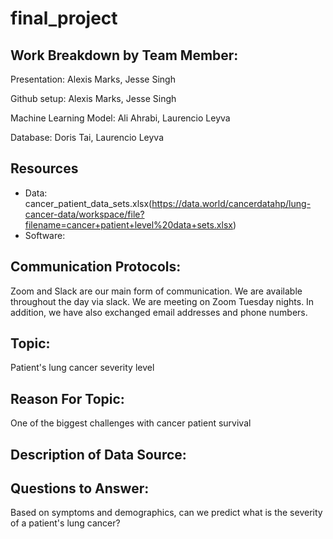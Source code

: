 # final_project

## Work Breakdown by Team Member:
Presentation: Alexis Marks, Jesse Singh

Github setup: Alexis Marks, Jesse Singh

Machine Learning Model: Ali Ahrabi, Laurencio Leyva

Database: Doris Tai, Laurencio Leyva

## Resources
 - Data: cancer_patient_data_sets.xlsx(https://data.world/cancerdatahp/lung-cancer-data/workspace/file?filename=cancer+patient+level%20data+sets.xlsx)
 - Software: 
## Communication Protocols:
Zoom and Slack are our main form of communication. We are available throughout the day via slack. We are meeting on Zoom Tuesday nights. In addition, we have also exchanged email addresses and phone numbers.  

## Topic:
Patient's lung cancer severity level


## Reason For Topic:
One of the biggest challenges with cancer patient survival 
## Description of Data Source:

## Questions to Answer:
Based on symptoms and demographics, can we predict what is the severity of a patient's lung cancer?
